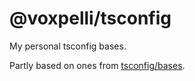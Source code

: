 # @voxpelli/tsconfig

My personal tsconfig bases.

Partly based on ones from [tsconfig/bases](https://github.com/tsconfig/bases).
